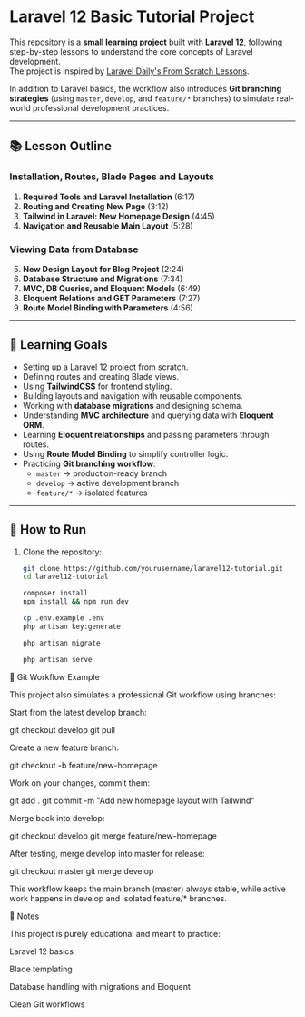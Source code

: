 # Laravel 12 Basic Tutorial Project

This repository is a **small learning project** built with **Laravel 12**, following step-by-step lessons to understand the core concepts of Laravel development.  
The project is inspired by [Laravel Daily's From Scratch Lessons](https://laraveldaily.com/lesson/laravel-from-scratch/route-model-binding).  

In addition to Laravel basics, the workflow also introduces **Git branching strategies** (using `master`, `develop`, and `feature/*` branches) to simulate real-world professional development practices.

---

## 📚 Lesson Outline

### Installation, Routes, Blade Pages and Layouts
1. **Required Tools and Laravel Installation** (6:17)  
2. **Routing and Creating New Page** (3:12)  
3. **Tailwind in Laravel: New Homepage Design** (4:45)  
4. **Navigation and Reusable Main Layout** (5:28)  

### Viewing Data from Database
5. **New Design Layout for Blog Project** (2:24)  
6. **Database Structure and Migrations** (7:34)  
7. **MVC, DB Queries, and Eloquent Models** (6:49)  
8. **Eloquent Relations and GET Parameters** (7:27)  
9. **Route Model Binding with Parameters** (4:56)  

---

## 🔧 Learning Goals

- Setting up a Laravel 12 project from scratch.  
- Defining routes and creating Blade views.  
- Using **TailwindCSS** for frontend styling.  
- Building layouts and navigation with reusable components.  
- Working with **database migrations** and designing schema.  
- Understanding **MVC architecture** and querying data with **Eloquent ORM**.  
- Learning **Eloquent relationships** and passing parameters through routes.  
- Using **Route Model Binding** to simplify controller logic.  
- Practicing **Git branching workflow**:
  - `master` → production-ready branch  
  - `develop` → active development branch  
  - `feature/*` → isolated features  

---

## 🚀 How to Run

1. Clone the repository:
   ```bash
   git clone https://github.com/yourusername/laravel12-tutorial.git
   cd laravel12-tutorial

   composer install
   npm install && npm run dev

   cp .env.example .env
   php artisan key:generate

   php artisan migrate

   php artisan serve

🌿 Git Workflow Example

This project also simulates a professional Git workflow using branches:

Start from the latest develop branch:

git checkout develop
git pull


Create a new feature branch:

git checkout -b feature/new-homepage


Work on your changes, commit them:

git add .
git commit -m "Add new homepage layout with Tailwind"


Merge back into develop:

git checkout develop
git merge feature/new-homepage


After testing, merge develop into master for release:

git checkout master
git merge develop


This workflow keeps the main branch (master) always stable, while active work happens in develop and isolated feature/* branches.

📝 Notes

This project is purely educational and meant to practice:

Laravel 12 basics

Blade templating

Database handling with migrations and Eloquent

Clean Git workflows